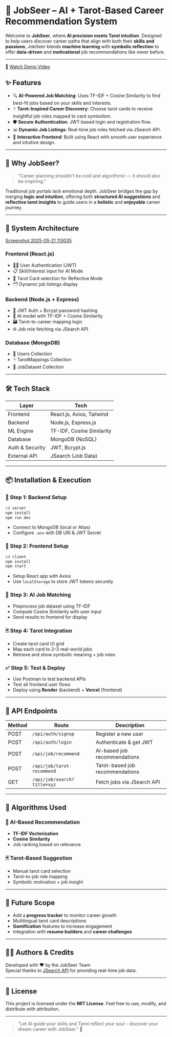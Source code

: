 # 🔮 JobSeer – AI + Tarot-Based Career Recommendation System

Welcome to **JobSeer**, where **AI precision meets Tarot intuition**. Designed to help users discover career paths that align with both their **skills and passions**, JobSeer blends **machine learning** with **symbolic reflection** to offer **data-driven** and **motivational** job recommendations like never before.

---
🎥 [Watch Demo Video](https://drive.google.com/file/d/1xB-XLs-ySXiRZWM5GItOYxABxUiz-7ta/view?usp=drive_link)

## ✨ Features

- 🔍 **AI-Powered Job Matching**: Uses TF-IDF + Cosine Similarity to find best-fit jobs based on your skills and interests.
- 🃏 **Tarot-Inspired Career Discovery**: Choose tarot cards to receive insightful job roles mapped to card symbolism.
- 🛡️ **Secure Authentication**: JWT-based login and registration flow.
- 📊 **Dynamic Job Listings**: Real-time job roles fetched via JSearch API.
- 🧭 **Interactive Frontend**: Built using React with smooth user experience and intuitive design.

---

## 🚀 Why JobSeer?

> "Career planning shouldn’t be cold and algorithmic — it should also be inspiring."

Traditional job portals lack emotional depth. JobSeer bridges the gap by merging **logic and intuition**, offering both **structured AI suggestions** and **reflective tarot insights** to guide users in a **holistic** and **enjoyable** career journey.

---

## 🧩 System Architecture

[Screenshot 2025-05-21 113035](https://github.com/user-attachments/assets/d205bb3d-55fa-4c5c-a23a-1b7c0ea33301)


### Frontend (React.js)
- 🧑‍💻 User Authentication (JWT)
- 📋 Skill/Interest input for AI Mode
- 🎴 Tarot Card selection for Reflective Mode
- 🗂️ Dynamic job listings display

### Backend (Node.js + Express)
- 🔐 JWT Auth + Bcrypt password hashing
- 🧠 AI model with TF-IDF + Cosine Similarity
- 🗃️ Tarot-to-career mapping logic
- 🌐 Job role fetching via JSearch API

### Database (MongoDB)
- 👤 Users Collection
- 🃏 TarotMappings Collection
- 📝 JobDataset Collection

---

## 🛠️ Tech Stack

| Layer         | Tech                      |
|--------------|---------------------------|
| Frontend     | React.js, Axios, Tailwind |
| Backend      | Node.js, Express.js       |
| ML Engine    | TF-IDF, Cosine Similarity |
| Database     | MongoDB (NoSQL)           |
| Auth & Security | JWT, Bcrypt.js          |
| External API | JSearch (Job Data)        |

---

## 📦 Installation & Execution

### 🔧 Step 1: Backend Setup
```bash
cd server
npm install
npm run dev
```
- Connect to MongoDB (local or Atlas)
- Configure `.env` with DB URI & JWT Secret

### 🎨 Step 2: Frontend Setup
```bash
cd client
npm install
npm start
```
- Setup React app with Axios
- Use `localStorage` to store JWT tokens securely

### 🧠 Step 3: AI Job Matching
- Preprocess job dataset using TF-IDF
- Compute Cosine Similarity with user input
- Send results to frontend for display

### 🃏 Step 4: Tarot Integration
- Create tarot card UI grid
- Map each card to 2–3 real-world jobs
- Retrieve and show symbolic meaning + job roles

### ✅ Step 5: Test & Deploy
- Use Postman to test backend APIs
- Test all frontend user flows
- Deploy using **Render** (backend) + **Vercel** (frontend)

---

## 📌 API Endpoints

| Method | Route | Description |
|--------|-------|-------------|
| POST   | `/api/auth/signup` | Register a new user |
| POST   | `/api/auth/login` | Authenticate & get JWT |
| POST   | `/api/job/recommend` | AI-based job recommendations |
| POST   | `/api/job/tarot-recommend` | Tarot-based job recommendations |
| GET    | `/api/job/search?title=xyz` | Fetch jobs via JSearch API |

---

## 🧪 Algorithms Used

### 🎯 AI-Based Recommendation
- **TF-IDF Vectorization**
- **Cosine Similarity**
- Job ranking based on relevance

### 🃏 Tarot-Based Suggestion
- Manual tarot card selection
- Tarot-to-job role mapping
- Symbolic motivation + job insight

---

## 🎯 Future Scope

- Add a **progress tracker** to monitor career growth
- Multilingual tarot card descriptions
- **Gamification** features to increase engagement
- Integration with **resume builders** and **career challenges**

---

## 🧑‍💼 Authors & Credits

Developed with ❤️ by the JobSeer Team  
Special thanks to [JSearch API](https://rapidapi.com) for providing real-time job data.

---

## 📃 License

This project is licensed under the **MIT License**. Feel free to use, modify, and distribute with attribution.

---

> “Let AI guide your skills and Tarot reflect your soul – discover your dream career with JobSeer.” 🌟

